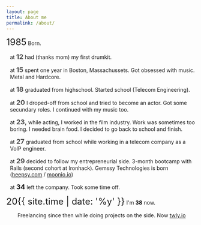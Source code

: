 ```yaml
---
layout: page
title: About me
permalink: /about/
---
```


<p> <span style="font-size: 24px;">1985</span> Born.</p>
<div style="padding-left: 10px;">
<p>at <span style="font-size: 18px"><strong style="color: #4f4f4f;">12</strong></span> had (thanks mom) my first drumkit.      </p>
<p>at <span style="font-size: 18px"><strong style="color: #4f4f4f;">15</strong></span> spent one year in Boston, Massachussets. Got obsessed with music. Metal and Hardcore.      </p>
<p>at <span style="font-size: 18px"><strong style="color: #4f4f4f;">18</strong></span> graduated from highschool. Started school (Telecom Engineering).      </p>
<p>at <span style="font-size: 18px"><strong style="color: #4f4f4f;">20</strong></span> I droped-off from school and tried to become an actor. Got some secundary roles. I continued with my music too.      </p>
<p>at <span style="font-size: 18px"><strong style="color: #4f4f4f;">23</strong>,</span> while acting, I worked in the film industry. Work was sometimes too boring. I needed brain food. I decided to go back to school and finish.      </p>
<p>at <span style="font-size: 18px"><strong style="color: #4f4f4f;">27</strong></span> graduated from school while working in a telecom company as a VoIP engineer.      </p>
<p>at <span style="font-size: 18px"><strong style="color: #4f4f4f;">29</strong></span> decided to follow my entrepreneurial side. 3-month bootcamp with Rails (second cohort at Ironhack). Gemssy Technologies is born (<a href="https://heepsy.com">heepsy.com</a> / <a href="https://www.moonio.io">moonio.io</a>)</p>
<p>at <span style="font-size: 18px"><strong>34</strong></span> left the company. Took some time off.</p>
</div>
<p style="margin-bottom: 0px;"> <span style="font-size: 24px;">20{{ site.time | date: '%y' }}</span> I'm <strong>38</strong> now.</p>
<p style="padding-left: 30px;">Freelancing since then while doing projects on the side. Now <a href="http://twly.io">twly.io</a></p>
